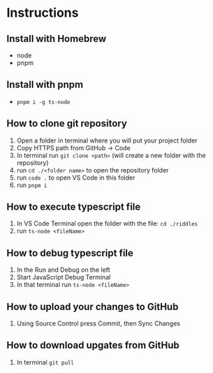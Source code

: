 # Instructions

## Install with Homebrew

- node
- pnpm

## Install with pnpm

- `pnpm i -g ts-node`

## How to clone git repository

1. Open a folder in terminal where you will put your project folder
2. Copy HTTPS path from GitHub -> Code
3. In terminal run `git clone <path>` (will create a new folder with the repository)
4. run `cd ./<folder name>` to open the repository folder
5. run `code .` to open VS Code in this folder
6. run `pnpm i`

## How to execute typescript file

1. In VS Code Terminal open the folder with the file: `cd ./riddles`
2. run `ts-node <fileName>`

## How to debug typescript file

1. In the Run and Debug on the left
2. Start JavaScript Debug Terminal
3. In that terminal run `ts-node <fileName>`

## How to upload your changes to GitHub

1. Using Source Control press Commit, then Sync Changes

## How to download upgates from GitHub

1. In terminal `git pull`
